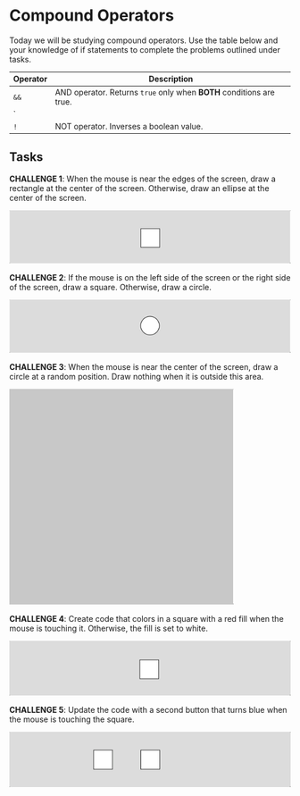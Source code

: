# Compound Operators

Today we will be studying compound operators. Use the table below and your knowledge of if statements to complete the problems outlined under tasks.

| Operator | Description |
| -------- | ------------ |
| `&&` | AND operator. Returns `true` only when **BOTH** conditions are true. |
| `||` | AND operator. Returns `true` when ***at least*** one of the conditions is true.        |
| `!` | NOT operator. Inverses a boolean value.|


## Tasks

**CHALLENGE 1**: When the mouse is near the edges of the screen, draw a rectangle at the center of the screen. Otherwise, draw an ellipse at the center of the screen.

![](assets/Problem1.gif)

**CHALLENGE 2**: If the mouse is on the left side of the screen or the right side of the screen, draw a square. Otherwise, draw a circle.

![](assets/Problem2.gif)

**CHALLENGE 3**: When the mouse is near the center of the screen, draw a circle at a random position. Draw nothing when it is outside this area.

![](assets/Problem3.gif)

**CHALLENGE 4**: Create code that colors in a square with a red fill when the mouse is touching it. Otherwise, the fill is set to white.

![](assets/Problem4.gif)

**CHALLENGE 5**: Update the code with a second button that turns blue when the mouse is touching the square.

![](assets/Problem5.gif)
